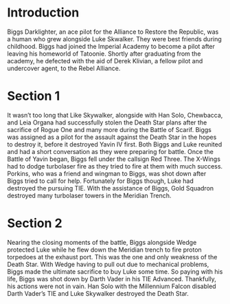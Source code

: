 # Introduction

Biggs Darklighter, an ace pilot for the Alliance to Restore the Republic, was a human who grew alongside Luke Skwalker.
They were best friends during childhood.
Biggs had joined the Imperial Academy to become a pilot after leaving his homeworld of Tatoonie.
Shortly after graduating from the academy, he defected with the aid of Derek Klivian, a fellow pilot and undercover agent, to the Rebel Alliance.

# Section 1

It wasn’t too long that Like Skywalker, alongside with Han Solo, Chewbacca, and Leia Organa had successfully stolen the Death Star plans after the sacrifice of Rogue One and many more during the Battle of Scarif.
Biggs was assigned as a pilot for the assault against the Death Star in the hopes to destroy it, before it destroyed Yavin IV first.
Both Biggs and Luke reunited and had a short conversation as they were preparing for battle.
Once the Battle of Yavin began, Biggs fell under the callsign Red Three.
The X-Wings had to dodge turbolaser fire as they tried to fire at them with much success.
Porkins, who was a friend and wingman to Biggs, was shot down after Biggs tried to call for help.
Fortunately for Biggs though, Luke had destroyed the pursuing TIE.
With the assistance of Biggs, Gold Squadron destroyed many turbolaser towers in the Meridian Trench.

# Section 2

Nearing the closing moments of the battle, Biggs alongside Wedge protected Luke while he flew down the Meridian trench to fire proton torpedoes at the exhaust port.
This was the one and only weakness of the Death Star.
With Wedge having to pull out due to mechanical  problems, Biggs made the ultimate sacrifice to buy Luke some time.
So paying with his life, Biggs was shot down by Darth Vader in his TIE Advanced.
Thankfully, his actions were not in vain.
Han Solo with the Millennium Falcon disabled Darth Vader’s TIE and Luke Skywalker destroyed the Death Star.

